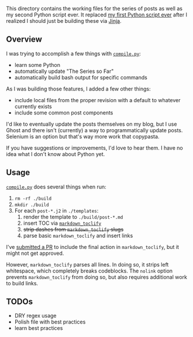 This directory contains the working files for the series of posts as well as my second Python script ever. It replaced [my first Python script ever](/wizardsoftheweb/sensible-ssh-with-ansible/tree/v0.6.0/post/compile.py) after I realized I should just be building these via [Jinja](http://jinja.pocoo.org/).

## Overview

I was trying to accomplish a few things with [`compile.py`](compile.py):

* learn some Python
* automatically update "The Series so Far"
* automatically build bash output for specific commands

As I was building those features, I added a few other things:

* include local files from the proper revision with a default to whatever currently exists
* include some common post components

I'd like to eventually update the posts themselves on my blog, but I use Ghost and there isn't (currently) a way to programmatically update posts. Selenium is an option but that's way more work that copypasta.

If you have suggestions or improvements, I'd love to hear them. I have no idea what I don't know about Python yet.

## Usage

[`compile.py`](compile.py) does several things when run:

1. `rm -rf ./build`
2. `mkdir ./build`
3. For each `post-*.j2` in `./templates`:
    1. render the template to `./build/post-*.md`
    2. insert TOC via [`markdown_toclify`](https://github.com/rasbt/markdown-toclify)
    3. ~~strip dashes from `markdown_toclify` slugs~~
    3. parse basic `markdown_toclify` and insert links

I've [submitted a PR](https://github.com/rasbt/markdown-toclify/pull/14) to include the final action in `markdown_toclify`, but it might not get approved.

However, `markdown_toclify` parses all lines. In doing so, it strips left whitespace, which completely breaks codeblocks. The `nolink` option prevents `markdown_toclify` from doing so, but also requires additional work to build links.

## TODOs

* DRY regex usage
* Polish file with best practices
* learn best practices
